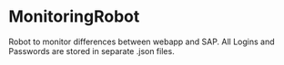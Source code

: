 # MonitoringRobot
Robot to monitor differences between webapp and SAP.
All Logins and Passwords are stored in separate .json files.

